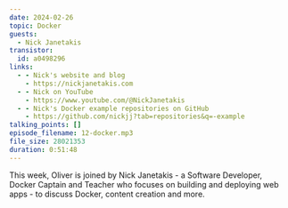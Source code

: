 ```yaml
---
date: 2024-02-26
topic: Docker
guests:
  - Nick Janetakis
transistor:
  id: a0498296
links:
  - - Nick's website and blog
    - https://nickjanetakis.com
  - - Nick on YouTube
    - https://www.youtube.com/@NickJanetakis
  - - Nick's Docker example repositories on GitHub
    - https://github.com/nickjj?tab=repositories&q=-example
talking_points: []
episode_filename: 12-docker.mp3
file_size: 28021353
duration: 0:51:48
---
```


This week, Oliver is joined by Nick Janetakis - a Software Developer, Docker Captain and Teacher who focuses on building and deploying web apps - to discuss Docker, content creation and more.
